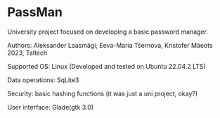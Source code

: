 # PassMan
University project focused on developing a basic password manager.

Authors: Aleksander Laasmägi, Eeva-Maria Tšernova, Kristofer Mäeots
2023, Taltech


Supported OS: Linux (Developed and tested on Ubuntu 22.04.2 LTS)

Data operations: SqLite3

Security: basic hashing functions (it was just a uni project, okay?)

User interface: Glade(gtk 3.0)
